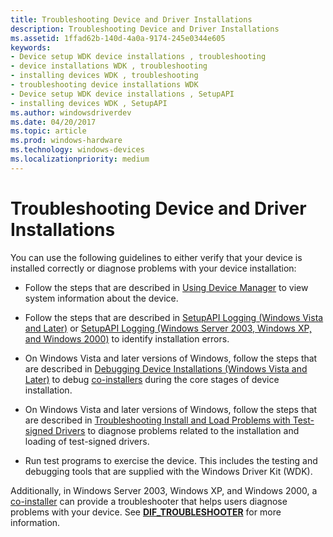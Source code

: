 ```yaml
---
title: Troubleshooting Device and Driver Installations
description: Troubleshooting Device and Driver Installations
ms.assetid: 1ffad62b-140d-4a0a-9174-245e0344e605
keywords:
- Device setup WDK device installations , troubleshooting
- device installations WDK , troubleshooting
- installing devices WDK , troubleshooting
- troubleshooting device installations WDK
- Device setup WDK device installations , SetupAPI
- installing devices WDK , SetupAPI
ms.author: windowsdriverdev
ms.date: 04/20/2017
ms.topic: article
ms.prod: windows-hardware
ms.technology: windows-devices
ms.localizationpriority: medium
---
```


# Troubleshooting Device and Driver Installations





You can use the following guidelines to either verify that your device is installed correctly or diagnose problems with your device installation:

-   Follow the steps that are described in [Using Device Manager](using-device-manager.md) to view system information about the device.

-   Follow the steps that are described in [SetupAPI Logging (Windows Vista and Later)](setupapi-logging--windows-vista-and-later-.md) or [SetupAPI Logging (Windows Server 2003, Windows XP, and Windows 2000)](setupapi-logging--windows-server-2003--windows-xp--and-windows-2000-.md) to identify installation errors.

-   On Windows Vista and later versions of Windows, follow the steps that are described in [Debugging Device Installations (Windows Vista and Later)](debugging-device-installations--windows-vista-and-later-.md) to debug [co-installers](writing-a-co-installer.md) during the core stages of device installation.

-   On Windows Vista and later versions of Windows, follow the steps that are described in [Troubleshooting Install and Load Problems with Test-signed Drivers](troubleshooting-install-and-load-problems-with-signed-driver-packages.md) to diagnose problems related to the installation and loading of test-signed drivers.

-   Run test programs to exercise the device. This includes the testing and debugging tools that are supplied with the Windows Driver Kit (WDK).

Additionally, in Windows Server 2003, Windows XP, and Windows 2000, a [co-installer](writing-a-co-installer.md) can provide a troubleshooter that helps users diagnose problems with your device. See [**DIF_TROUBLESHOOTER**](https://msdn.microsoft.com/library/windows/hardware/ff543726) for more information.

 

 





